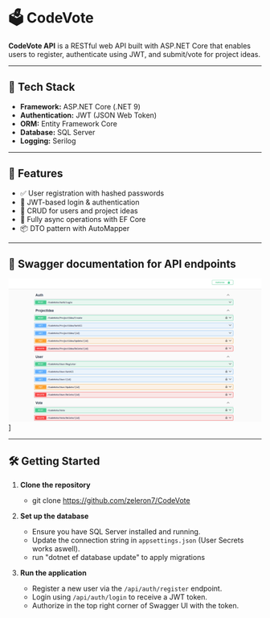 # 🗳️ CodeVote

**CodeVote API** is a RESTful web API built with ASP.NET Core that enables users to register, authenticate using JWT, and submit/vote for project ideas.

---

## 🔧 Tech Stack

- **Framework:** ASP.NET Core (.NET 9)
- **Authentication:** JWT (JSON Web Token)
- **ORM:** Entity Framework Core
- **Database:** SQL Server
- **Logging:** Serilog

---

## 🚀 Features

- ✅ User registration with hashed passwords
- 🔐 JWT-based login & authentication
- 📮 CRUD for users and project ideas
- 🧪 Fully async operations with EF Core
- 📦 DTO pattern with AutoMapper 

---

## 📜 Swagger documentation for API endpoints

![CodeVote Architecture](Images/swaggerEndpoints.png)]

---

## 🛠️ Getting Started

1. **Clone the repository**
	- git clone https://github.com/zeleron7/CodeVote
	
2. **Set up the database**
	- Ensure you have SQL Server installed and running.
	- Update the connection string in `appsettings.json` (User Secrets works aswell).
	- run "dotnet ef database update" to apply migrations 

3. **Run the application**
	- Register a new user via the `/api/auth/register` endpoint.
	- Login using `/api/auth/login` to receive a JWT token.
	- Authorize in the top right corner of Swagger UI with the token.


